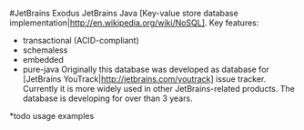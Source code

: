 #JetBrains Exodus
JetBrains Java [Key-value store database implementation|http://en.wikipedia.org/wiki/NoSQL].
Key features:
- transactional (ACID-compliant)
- schemaless
- embedded
- pure-java
Originally this database was developed as database for [JetBrains YouTrack|http://jetbrains.com/youtrack] issue tracker.
Currently it is more widely used in other JetBrains-related products. The database is developing for over than 3 years.


*todo usage examples